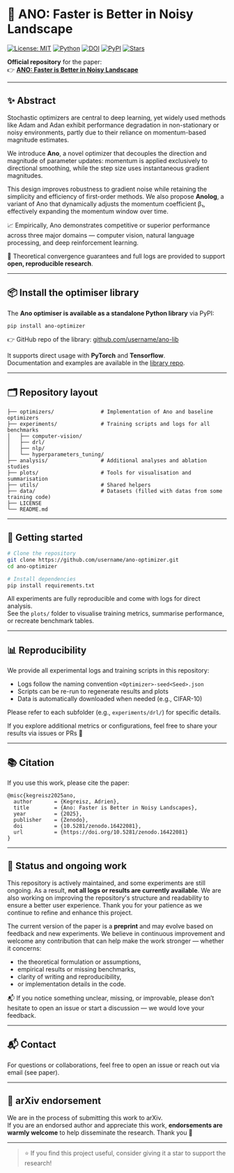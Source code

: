 # 🚀 ANO: Faster is Better in Noisy Landscape

[![License: MIT](https://img.shields.io/badge/License-MIT-yellow.svg)](./LICENSE)
[![Python](https://img.shields.io/badge/python-3.8%2B-blue.svg)](https://www.python.org/)
[![DOI](https://zenodo.org/badge/DOI/10.5281/zenodo.16422081.svg)](https://doi.org/10.5281/zenodo.16422081)
[![PyPI](https://img.shields.io/pypi/v/ano-optimizer.svg)](https://pypi.org/project/ano-optimizer/)
[![Stars](https://img.shields.io/github/stars/Adrienkgz/ano-experiments?style=social)](https://github.com/Adrienkgz/ano-experiments)

**Official repository** for the paper:  
👉 **[ANO: Faster is Better in Noisy Landscape](https://zenodo.org/records/16422081)**

---

## ✨ Abstract

Stochastic optimizers are central to deep learning, yet widely used methods like Adam and Adan exhibit performance degradation in non-stationary or noisy environments, partly due to their reliance on momentum-based magnitude estimates.

We introduce **Ano**, a novel optimizer that decouples the direction and magnitude of parameter updates: momentum is applied exclusively to directional smoothing, while the step size uses instantaneous gradient magnitudes.

This design improves robustness to gradient noise while retaining the simplicity and efficiency of first-order methods. We also propose **Anolog**, a variant of Ano that dynamically adjusts the momentum coefficient β₁, effectively expanding the momentum window over time.

📈 Empirically, Ano demonstrates competitive or superior performance across three major domains — computer vision, natural language processing, and deep reinforcement learning.

🧪 Theoretical convergence guarantees and full logs are provided to support **open, reproducible research**.

---

## 📦 Install the optimiser library

The **Ano optimiser is available as a standalone Python library** via PyPI:

```bash
pip install ano-optimizer
```

👉 GitHub repo of the library: [github.com/username/ano-lib](https://github.com/Adrienkgz/ano-optimizer)

It supports direct usage with **PyTorch** and **Tensorflow**.  
Documentation and examples are available in the [library repo](https://github.com/Adrienkgz/ano-optimizer).

---

## 🗂 Repository layout

```
├── optimizers/               # Implementation of Ano and baseline optimizers
├── experiments/              # Training scripts and logs for all benchmarks
│   ├── computer-vision/
│   ├── drl/
│   ├── nlp/
│   └── hyperparameters_tuning/
├── analysis/                 # Additional analyses and ablation studies
├── plots/                    # Tools for visualisation and summarisation
├── utils/                    # Shared helpers
├── data/                     # Datasets (filled with datas from some training code)
├── LICENSE
└── README.md
```

---

## 🚀 Getting started

```bash
# Clone the repository
git clone https://github.com/username/ano-optimizer.git
cd ano-optimizer

# Install dependencies
pip install requirements.txt
```

All experiments are fully reproducible and come with logs for direct analysis.  
See the `plots/` folder to visualise training metrics, summarise performance, or recreate benchmark tables.

---

## 📊 Reproducibility

We provide all experimental logs and training scripts in this repository:

- Logs follow the naming convention `<Optimizer>-seed<Seed>.json`
- Scripts can be re-run to regenerate results and plots
- Data is automatically downloaded when needed (e.g., CIFAR-10)

Please refer to each subfolder (e.g., `experiments/drl/`) for specific details.

If you explore additional metrics or configurations, feel free to share your results via issues or PRs 🙌

---

## 📚 Citation

If you use this work, please cite the paper:

```plaintext
@misc{kegreisz2025ano,
  author       = {Kegreisz, Adrien},
  title        = {Ano: Faster is Better in Noisy Landscapes},
  year         = {2025},
  publisher    = {Zenodo},
  doi          = {10.5281/zenodo.16422081},
  url          = {https://doi.org/10.5281/zenodo.16422081}
}
```

---

## 🧪 Status and ongoing work

This repository is actively maintained, and some experiments are still ongoing. As a result, **not all logs or results are currently available**. We are also working on improving the repository's structure and readability to ensure a better user experience. Thank you for your patience as we continue to refine and enhance this project.

The current version of the paper is a **preprint** and may evolve based on feedback and new experiments. We believe in continuous improvement and welcome any contribution that can help make the work stronger — whether it concerns:

- the theoretical formulation or assumptions,
- empirical results or missing benchmarks,
- clarity of writing and reproducibility,
- or implementation details in the code.

📬 If you notice something unclear, missing, or improvable, please don’t hesitate to open an issue or start a discussion — we would love your feedback.

---

## 📬 Contact

For questions or collaborations, feel free to open an issue or reach out via email (see paper).

---


## 🤝 arXiv endorsement

We are in the process of submitting this work to arXiv.  
If you are an endorsed author and appreciate this work, **endorsements are warmly welcome** to help disseminate the research. Thank you 🙏

---

> ⭐ If you find this project useful, consider giving it a star to support the research!

